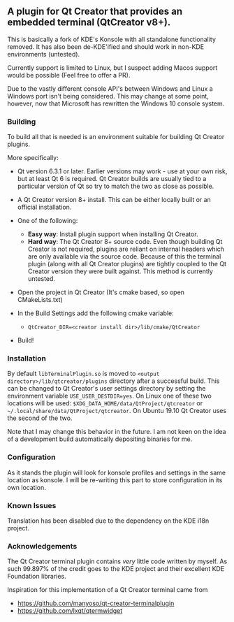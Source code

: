 ## A plugin for Qt Creator that provides an embedded terminal (QtCreator v8+).

This is basically a fork of KDE's Konsole with all standalone functionality removed. It has also been de-KDE'ified and should work in non-KDE environments (untested).
    
Currently support is limited to Linux, but I suspect adding Macos support would be possible (Feel free to offer a PR).

Due to the vastly different console API's between Windows and Linux a Windows port isn't being considered. This may change at some point, however, now that Microsoft has rewritten the Windows 10 console system.

### Building

To build all that is needed is an environment suitable for building Qt Creator plugins.

More specifically:

* Qt version 6.3.1 or later. Earlier versions may work - use at your own risk, but at least Qt 6 is required. Qt Creator builds are usually tied to a particular version of Qt so try to match the two as close as possible.
* A Qt Creator version 8+ install. This can be either locally built or an official installation.
* One of the following:
    * **Easy way**: Install plugin support when installing Qt Creator.
    * **Hard way**: The Qt Creator 8+ source code. Even though building Qt Creator is not required, plugins are reliant on internal headers which are only available via the source code. Because of this the terminal plugin (along with all Qt Creator plugins) are tightly coupled to the Qt Creator version they were built against. This method is currently untested.

* Open the project in Qt Creator (It's cmake based, so open CMakeLists.txt)
* In the Build Settings add the following cmake variable:
    * `QtCreator_DIR=<creator install dir>/lib/cmake/QtCreator`
* Build!

### Installation
By default `libTerminalPlugin.so` is moved to `<output directory>/lib/qtcreator/plugins` directory after a successful build. This can be changed to Qt Creator's user settings directory by setting the environment variable `USE_USER_DESTDIR=yes`. On Linux one of these two locations will be used: `$XDG_DATA_HOME/data/QtProject/qtcreator` or `~/.local/share/data/QtProject/qtcreator`. On Ubuntu 19.10 Qt Creator uses the second of the two.

Note that I may change this behavior in the future. I am not keen on the idea of a development build automatically depositing binaries for me.

### Configuration
As it stands the plugin will look for konsole profiles and settings in the same location as konsole. I will be re-writing this part to store configuration in its own location.

### Known Issues

Translation has been disabled due to the dependency on the KDE i18n project.

### Acknowledgements

The Qt Creator terminal plugin contains _very_ little code written by myself. As such 99.897% of the credit goes to the KDE project and their excellent KDE Foundation libraries.

Inspiration for this implementation of a Qt Creator terminal came from
* https://github.com/manyoso/qt-creator-terminalplugin
* https://github.com/lxqt/qtermwidget
